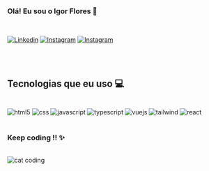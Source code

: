 ### Olá! Eu sou o Igor Flores 🖖
<br />

[![Linkedin](https://img.shields.io/badge/LinkedIn-0077B5?style=for-the-badge&logo=linkedin&logoColor=white)](https://www.linkedin.com/in/igor-flores-794402136/)
[![Instagram](https://img.shields.io/badge/Instagram-E4405F?style=for-the-badge&logo=instagram&logoColor=white)](https://www.instagram.com/igor.flowers/)
[![Instagram](https://img.shields.io/badge/Facebook-1877F2?style=for-the-badge&logo=facebook&logoColor=white)](https://www.facebook.com/igor.flores.927)

<br/>
<br/>

## Tecnologias que eu uso 💻

<div style="display: inline_block"><br/>
    <img align="center" alt="html5" src="https://img.shields.io/badge/HTML5-E34F26?style=for-the-badge&logo=html5&logoColor=white">
    <img align="center" alt="css" src="https://img.shields.io/badge/CSS3-1572B6?style=for-the-badge&logo=css3&logoColor=white">
    <img align="center" alt="javascript" src="https://img.shields.io/badge/JavaScript-323330?style=for-the-badge&logo=javascript&logoColor=F7DF1E">
    <img align="center" alt="typescript" src="https://img.shields.io/badge/TypeScript-007ACC?style=for-the-badge&logo=typescript&logoColor=white">
    <img align="center" alt="vuejs" src="https://img.shields.io/badge/Vue.js-35495E?style=for-the-badge&logo=vue.js&logoColor=4FC08D">
    <img align="center" alt="tailwind" src="https://img.shields.io/badge/Tailwind_CSS-38B2AC?style=for-the-badge&logo=tailwind-css&logoColor=white">
    <img align="center" alt="react" src="https://img.shields.io/badge/React-20232A?style=for-the-badge&logo=react&logoColor=61DAFB">
</div>
<br/>

### Keep coding !! ✨

<div style="display:block"><br/>
    <img align="center" alt="cat coding" src="https://c.tenor.com/y2JXkY1pXkwAAAAC/cat-computer.gif">
</div>


